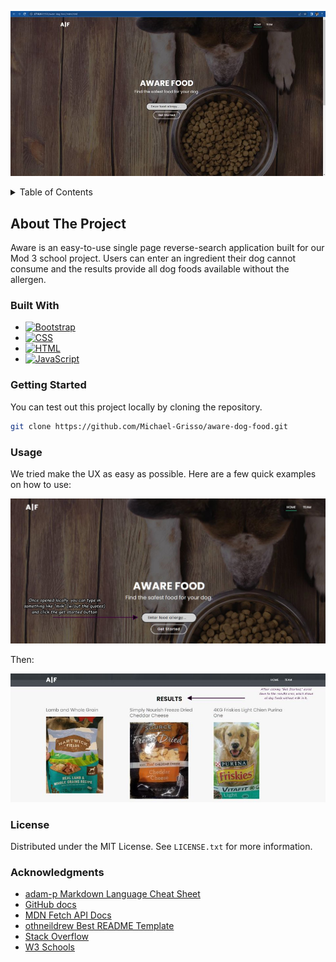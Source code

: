 <!-- PROJECT LOGO -->

![](assets/img/home.jpg "Aware Dog Food Finder")

<!-- TABLE OF CONTENTS -->
<details>
  <summary>Table of Contents</summary>
  <ol>
    <li>
      <a href="#about-the-project">About The Project</a>
      <ul>
        <li><a href="#built-with">Built With</a></li>
      </ul>
      <a href="#getting-started">Getting Started</a>
    </li>
    </li>
    <li><a href="#acknowledgments">Acknowledgments</a></li>
  </ol>
</details>

<!-- ABOUT THE PROJECT -->

## About The Project

<!--this is just a quick snippet, but we can fine tune it later.-->

Aware is an easy-to-use single page reverse-search application built for our Mod 3 school project. Users can enter an ingredient their dog cannot consume and the results provide all dog foods available without the allergen.

### Built With

- [![Bootstrap][bootstrap.com]][bootstrap-url]
- [![CSS][css.com]][css-url]
- [![HTML][html.com]][html-url]
- [![JavaScript][javascript.com]][javascript-url]

### Getting Started

You can test out this project locally by cloning the repository.

```sh
git clone https://github.com/Michael-Grisso/aware-dog-food.git
```

### Usage

We tried make the UX as easy as possible. Here are a few quick examples on how to use:

![](assets/img/Usage-Step-1.jpg "How to Enter Food Allergen")

Then:

![](assets/img/Usage-Step-2.jpg "How to Enter Food Allergen")

<!-- LICENSE -->

### License

Distributed under the MIT License. See `LICENSE.txt` for more information.

<!-- ACKNOWLEDGMENTS -->

### Acknowledgments

- [adam-p Markdown Language Cheat Sheet](https://github.com/adam-p/markdown-here/wiki/Markdown-Cheatsheet)
- [GitHub docs](https://docs.github.com/en)
- [MDN Fetch API Docs](https://developer.mozilla.org/en-US/docs/Web/API/Fetch_API)
- [othneildrew Best README Template](https://github.com/othneildrew/Best-README-Template)
- [Stack Overflow](https://stackoverflow.com/)
- [W3 Schools](https://www.w3schools.com/)

<!-- HELP LINKS & IMAGES -->

[bootstrap.com]: https://img.shields.io/badge/Bootstrap-563D7C?style=bootstrap&logoColor=white
[bootstrap-url]: https://bootstrapmade.com/regna-bootstrap-onepage-templat
[css.com]: https://img.shields.io/badge/CSS-FF0000?style=css&logoColor=white
[css-url]: https://developer.mozilla.org/en-US/docs/Web/CSS
[html.com]: https://img.shields.io/badge/HTML-302683?style=HTML%20Academy&logoColor=white
[html-url]: https://www.w3schools.com/html/
[javascript.com]: https://img.shields.io/badge/JavaScript-FFD700?style=javascript&logoColor=black
[javascript-url]: https://developer.mozilla.org/en-US/docs/Web/JavaScript
